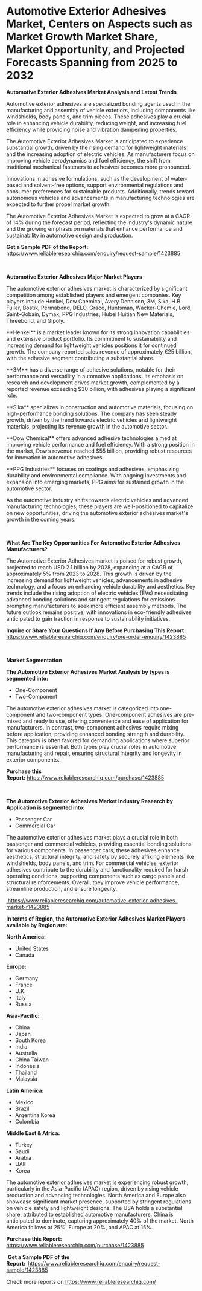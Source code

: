 <p><h1>Automotive Exterior Adhesives Market, Centers on Aspects such as Market Growth Market Share, Market Opportunity, and Projected Forecasts Spanning from 2025 to 2032</h1></p><p><strong>Automotive Exterior Adhesives Market Analysis and Latest Trends</strong></p>
<p><p>Automotive exterior adhesives are specialized bonding agents used in the manufacturing and assembly of vehicle exteriors, including components like windshields, body panels, and trim pieces. These adhesives play a crucial role in enhancing vehicle durability, reducing weight, and increasing fuel efficiency while providing noise and vibration dampening properties. </p><p>The Automotive Exterior Adhesives Market is anticipated to experience substantial growth, driven by the rising demand for lightweight materials and the increasing adoption of electric vehicles. As manufacturers focus on improving vehicle aerodynamics and fuel efficiency, the shift from traditional mechanical fasteners to adhesives becomes more pronounced. </p><p>Innovations in adhesive formulations, such as the development of water-based and solvent-free options, support environmental regulations and consumer preferences for sustainable products. Additionally, trends toward autonomous vehicles and advancements in manufacturing technologies are expected to further propel market growth. </p><p>The Automotive Exterior Adhesives Market is expected to grow at a CAGR of 14% during the forecast period, reflecting the industry's dynamic nature and the growing emphasis on materials that enhance performance and sustainability in automotive design and production.</p></p>
<p><strong>Get a Sample PDF of the Report:&nbsp;</strong> <a href="https://www.reliableresearchiq.com/enquiry/request-sample/1423885?utm_campaign=2284&utm_medium=2&utm_source=Github&utm_content=ia&utm_term=02042025&utm_id=automotive-exterior-adhesives">https://www.reliableresearchiq.com/enquiry/request-sample/1423885</a></p>
<p>&nbsp;</p>
<p><strong>Automotive Exterior Adhesives Major Market Players</strong></p>
<p><p>The automotive exterior adhesives market is characterized by significant competition among established players and emergent companies. Key players include Henkel, Dow Chemical, Avery Dennison, 3M, Sika, H.B. Fuller, Bostik, Permabond, DELO, Graco, Huntsman, Wacker-Chemie, Lord, Saint-Gobain, Dymax, PPG Industries, Hubei Huitian New Materials, Threebond, and Glpoly.</p><p>**Henkel** is a market leader known for its strong innovation capabilities and extensive product portfolio. Its commitment to sustainability and increasing demand for lightweight vehicles positions it for continued growth. The company reported sales revenue of approximately €25 billion, with the adhesive segment contributing a substantial share.</p><p>**3M** has a diverse range of adhesive solutions, notable for their performance and versatility in automotive applications. Its emphasis on research and development drives market growth, complemented by a reported revenue exceeding $30 billion, with adhesives playing a significant role.</p><p>**Sika** specializes in construction and automotive materials, focusing on high-performance bonding solutions. The company has seen steady growth, driven by the trend towards electric vehicles and lightweight materials, projecting its revenue growth in the automotive sector.</p><p>**Dow Chemical** offers advanced adhesive technologies aimed at improving vehicle performance and fuel efficiency. With a strong position in the market, Dow’s revenue reached $55 billion, providing robust resources for innovation in automotive adhesives.</p><p>**PPG Industries** focuses on coatings and adhesives, emphasizing durability and environmental compliance. With ongoing investments and expansion into emerging markets, PPG aims for sustained growth in the automotive sector.</p><p>As the automotive industry shifts towards electric vehicles and advanced manufacturing technologies, these players are well-positioned to capitalize on new opportunities, driving the automotive exterior adhesives market's growth in the coming years.</p></p>
<p>&nbsp;</p>
<p><strong>What Are The Key Opportunities For Automotive Exterior Adhesives Manufacturers?</strong></p>
<p><p>The Automotive Exterior Adhesives market is poised for robust growth, projected to reach USD 2.1 billion by 2028, expanding at a CAGR of approximately 5% from 2023 to 2028. This growth is driven by the increasing demand for lightweight vehicles, advancements in adhesive technology, and a focus on enhancing vehicle durability and aesthetics. Key trends include the rising adoption of electric vehicles (EVs) necessitating advanced bonding solutions and stringent regulations for emissions prompting manufacturers to seek more efficient assembly methods. The future outlook remains positive, with innovations in eco-friendly adhesives anticipated to gain traction in response to sustainability initiatives.</p></p>
<p><strong>Inquire or Share Your Questions If Any Before Purchasing This Report:</strong> <a href="https://www.reliableresearchiq.com/enquiry/pre-order-enquiry/1423885?utm_campaign=2284&utm_medium=2&utm_source=Github&utm_content=ia&utm_term=02042025&utm_id=automotive-exterior-adhesives">https://www.reliableresearchiq.com/enquiry/pre-order-enquiry/1423885</a></p>
<p>&nbsp;</p>
<p><strong>Market Segmentation</strong></p>
<p><strong>The Automotive Exterior Adhesives Market Analysis by types is segmented into:</strong></p>
<p><ul><li>One-Component</li><li>Two-Component</li></ul></p>
<p><p>The automotive exterior adhesives market is categorized into one-component and two-component types. One-component adhesives are pre-mixed and ready to use, offering convenience and ease of application for manufacturers. In contrast, two-component adhesives require mixing before application, providing enhanced bonding strength and durability. This category is often favored for demanding applications where superior performance is essential. Both types play crucial roles in automotive manufacturing and repair, ensuring structural integrity and longevity in exterior components.</p></p>
<p><strong>Purchase this Report:&nbsp;</strong><a href="https://www.reliableresearchiq.com/purchase/1423885?utm_campaign=2284&utm_medium=2&utm_source=Github&utm_content=ia&utm_term=02042025&utm_id=automotive-exterior-adhesives">https://www.reliableresearchiq.com/purchase/1423885</a></p>
<p>&nbsp;</p>
<p><strong>The Automotive Exterior Adhesives Market Industry Research by Application is segmented into:</strong></p>
<p><ul><li>Passenger Car</li><li>Commercial Car</li></ul></p>
<p><p>The automotive exterior adhesives market plays a crucial role in both passenger and commercial vehicles, providing essential bonding solutions for various components. In passenger cars, these adhesives enhance aesthetics, structural integrity, and safety by securely affixing elements like windshields, body panels, and trim. For commercial vehicles, exterior adhesives contribute to the durability and functionality required for harsh operating conditions, supporting components such as cargo panels and structural reinforcements. Overall, they improve vehicle performance, streamline production, and ensure longevity.</p></p>
<p><a href="https://www.reliableresearchiq.com/automotive-exterior-adhesives-market-r1423885?utm_campaign=2284&utm_medium=2&utm_source=Github&utm_content=ia&utm_term=02042025&utm_id=automotive-exterior-adhesives">&nbsp;https://www.reliableresearchiq.com/automotive-exterior-adhesives-market-r1423885</a></p>
<p><strong>In terms of Region, the Automotive Exterior Adhesives Market Players available by Region are:</strong></p>
<p>
    <p> <strong> North America: </strong>
        <ul>
            <li>United States</li>
            <li>Canada</li>
        </ul>
        </p> 
    <p> <strong> Europe: </strong>
        <ul>
            <li>Germany</li>
            <li>France</li>
            <li>U.K.</li>
            <li>Italy</li>
            <li>Russia</li>
        </ul>
        </p> 
    <p> <strong> Asia-Pacific: </strong>
        <ul>
            <li>China</li>
            <li>Japan</li>
            <li>South Korea</li>
            <li>India</li>
            <li>Australia</li>
            <li>China Taiwan</li>
            <li>Indonesia</li>
            <li>Thailand</li>
            <li>Malaysia</li>
        </ul>
        </p> 
    <p> <strong> Latin America: </strong>
        <ul>
            <li>Mexico</li>
            <li>Brazil</li>
            <li>Argentina Korea</li>
            <li>Colombia</li>
        </ul>
        </p> 
    <p> <strong> Middle East & Africa: </strong>
        <ul>
            <li>Turkey</li>
            <li>Saudi</li>
            <li>Arabia</li>
            <li>UAE</li>
            <li>Korea</li>
        </ul>
    </p>
    </p>
<p><p>The automotive exterior adhesives market is experiencing robust growth, particularly in the Asia-Pacific (APAC) region, driven by rising vehicle production and advancing technologies. North America and Europe also showcase significant market presence, supported by stringent regulations on vehicle safety and lightweight designs. The USA holds a substantial share, attributed to established automotive manufacturers. China is anticipated to dominate, capturing approximately 40% of the market. North America follows at 25%, Europe at 20%, and APAC at 15%.</p></p>
<p><strong>Purchase this Report: </strong><a href="https://www.reliableresearchiq.com/purchase/1423885?utm_campaign=2284&utm_medium=2&utm_source=Github&utm_content=ia&utm_term=02042025&utm_id=automotive-exterior-adhesives">https://www.reliableresearchiq.com/purchase/1423885</a></p>
<p>&nbsp;<strong>Get a Sample PDF of the Report:&nbsp;&nbsp;</strong><a href="https://www.reliableresearchiq.com/enquiry/request-sample/1423885?utm_campaign=2284&utm_medium=2&utm_source=Github&utm_content=ia&utm_term=02042025&utm_id=automotive-exterior-adhesives">https://www.reliableresearchiq.com/enquiry/request-sample/1423885</a></p>
<p><strong></strong></p>
<p>Check more reports on <a href="https://www.reliableresearchiq.com/?utm_campaign=2284&utm_medium=2&utm_source=Github&utm_content=ia&utm_term=02042025&utm_id=automotive-exterior-adhesives">https://www.reliableresearchiq.com/</a></p>